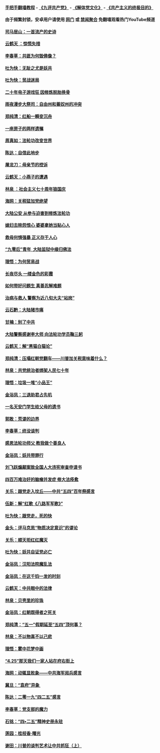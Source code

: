 #### [手把手翻墙教程](https://github.com/gfw-breaker/guides/wiki) -  [《九评共产党》](https://github.com/gfw-breaker/9ping.md?t=05210637) - [《解体党文化》](https://github.com/gfw-breaker/jtdwh.md?t=05210637) - [《共产主义的终极目的》](https://github.com/gfw-breaker/gczydzjmd.md?t=05210637)

#### 由于频繁封锁，安卓用户请使用 [网门](https://github.com/oGate2/oGate) 或 [禁闻聚合](https://github.com/gfw-breaker/bn-android) 免翻墙观看热门YouTube频道 

#### [司马居山：一首流产的史诗](../pages/nsc993/n11268076.md?t=05210637) 

#### [云鹤天 ：惊慌失措](../pages/nsc993/n11267465.md?t=05210637) 

#### [李春草：共匪为何毁佛像？](../pages/nsc993/n11267454.md?t=05210637) 

#### [吐为快：无耻之尤是妖共](../pages/nsc993/n11261325.md?t=05210637) 

#### [吐为快：贸战迷局](../pages/nsc993/n11261303.md?t=05210637) 

#### [二十年电子游戏狂 因修炼脱胎换骨](../pages/nsc993/n11258498.md?t=05210637) 

#### [雨夜漫步大祭司：自由州和蓄奴州的冲突](../pages/nsc993/n11259095.md?t=05210637) 

#### [郑纯清：红船一瞬变沉舟](../pages/nsc993/n11256277.md?t=05210637) 

#### [一座房子的两样遗嘱](../pages/nsc993/n11253464.md?t=05210637) 

#### [周真如：法轮功改变世界](../pages/nsc993/n11254173.md?t=05210637) 

#### [陈达：自信此地步](../pages/nsc993/n11254025.md?t=05210637) 

#### [屠龙刀：母亲节的控诉](../pages/nsc993/n11253997.md?t=05210637) 

#### [云鹤天：小燕子的遭遇](../pages/nsc993/n11253153.md?t=05210637) 

#### [林泉 ：社会主义七十周年狼国庆](../pages/nsc993/n11253108.md?t=05210637) 

#### [海网：关税猛加党绝望](../pages/nsc993/n11253056.md?t=05210637) 

#### [大陆公安 从参与迫害到修炼法轮功](../pages/nsc993/n11252250.md?t=05210637) 

#### [媳妇去除怨恨心 婆婆拿她当贴心人](../pages/nsc993/n11252448.md?t=05210637) 

#### [救母何惧强暴 正义存于人心](../pages/nsc993/n11248618.md?t=05210637) 

#### [“九零后”青年  大陆监狱中缘归佛法](../pages/nsc993/n11248180.md?t=05210637) 

#### [理悟：为何贸易战](../pages/nsc993/n11246103.md?t=05210637) 

#### [长夜尽头 一缕金色的彩霞](../pages/nsc993/n11245419.md?t=05210637) 

#### [如何带好问题生 真善忍解难题](../pages/nsc993/n11243655.md?t=05210637) 

#### [治病与救人 警察为近八旬大夫“站岗”](../pages/nsc993/n11243139.md?t=05210637) 

#### [云石黔：大陆猪市痛](../pages/nsc993/n11243584.md?t=05210637) 

#### [甘楠：别了中共](../pages/nsc993/n11243152.md?t=05210637) 

#### [大陆警察感谢李大师 向法轮功学员鞠三躬](../pages/nsc993/n11243062.md?t=05210637) 

#### [云鹤天：解“黑猫白猫论”](../pages/nsc993/n11241079.md?t=05210637) 

#### [郑纯清：压塌红朝党翻车——川普加关税意味着什么？](../pages/nsc993/n11241056.md?t=05210637) 

#### [林泉：共党统治者绑架人民七十年](../pages/nsc993/n11241034.md?t=05210637) 

#### [理悟：垃圾一堆“小品王”](../pages/nsc993/n11241005.md?t=05210637) 

#### [金浴凤：三退助君占先机](../pages/nsc993/n11240896.md?t=05210637) 

#### [一名天安门学生给父母的遗书](../pages/nsc993/n11240241.md?t=05210637) 

#### [郭敢：荒谬的边界](../pages/nsc993/n11239395.md?t=05210637) 

#### [李春草：终没谈判](../pages/nsc993/n11238751.md?t=05210637) 

#### [感恩法轮功师父 教我做个善良人](../pages/nsc993/n11238180.md?t=05210637) 

#### [金浴凤：妖共带罪行](../pages/nsc993/n11238313.md?t=05210637) 

#### [刘飞跃煽颠案致全国人大违宪审查申请书](../pages/nsc993/n11238268.md?t=05210637) 

#### [四百万难治好的脑瘤并发症 修大法痊愈](../pages/nsc993/n11238020.md?t=05210637) 

#### [关乐：跟党走入坟丘——中共“五四”百年祭感言](../pages/nsc993/n11236150.md?t=05210637) 

#### [伍新：解“红歌《八路军军歌》”](../pages/nsc993/n11227702.md?t=05210637) 

#### [吐为快：跟党走，死的快](../pages/nsc993/n11227511.md?t=05210637) 

#### [金头：评马克思“物质决定意识”的谬论](../pages/nsc993/n11227161.md?t=05210637) 

#### [关乐：顺天拒红红魔灭](../pages/nsc993/n11225393.md?t=05210637) 

#### [吐为快：妖共自证党必亡](../pages/nsc993/n11223109.md?t=05210637) 

#### [金浴凤：汉阳法院魔乱法](../pages/nsc993/n11222083.md?t=05210637) 

#### [金浴凤：在这千钧一发的时刻](../pages/nsc993/n11222047.md?t=05210637) 

#### [云鹤天：中共眼中的法律](../pages/nsc993/n11221943.md?t=05210637) 

#### [林泉：贝壳里的珍珠](../pages/nsc993/n11217073.md?t=05210637) 

#### [金浴凤：红朝既得者之死关](../pages/nsc993/n11217063.md?t=05210637) 

#### [郑纯清：“五一”假期延至“五四”顶何事？](../pages/nsc993/n11217000.md?t=05210637) 

#### [林泉：不以物喜不以己悲](../pages/nsc993/n11216987.md?t=05210637) 

#### [理悟：雾中花梦中画](../pages/nsc993/n11213846.md?t=05210637) 

#### [“4.25”那天我们一家人站在府右街上](../pages/nsc993/n11210435.md?t=05210637) 

#### [海网：动辄显败象——中共海军阅兵感言](../pages/nsc993/n11212147.md?t=05210637) 

#### [冀旦：“袁府”异象 ](../pages/nsc993/n11211996.md?t=05210637) 

#### [陈达：二零一九“四二五”感言](../pages/nsc993/n11211971.md?t=05210637) 

#### [李春草：党支部的魔力](../pages/nsc993/n11211722.md?t=05210637) 

#### [石铭：“四•二五”精神史册永驻](../pages/nsc993/n11210585.md?t=05210637) 

#### [莲园：桂枝香‧曙光](../pages/nsc993/n11210371.md?t=05210637) 

#### [谢田：川普的谈判艺术让中共抓狂（上）](../pages/nsc993/n11209038.md?t=05210637) 

